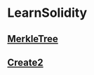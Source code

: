 # LearnSolidity

## [MerkleTree](https://github.com/EthanOK/LearnSolidity/tree/main/Merkle)

## [Create2](https://github.com/EthanOK/LearnSolidity/tree/main/Create2)
